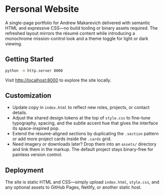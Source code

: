 # Personal Website

A single-page portfolio for Andrew Makarevich delivered with semantic HTML and expressive CSS—no build tooling or
binary assets required. The refreshed layout mirrors the résumé content while introducing a monochrome mission-control
look and a theme toggle for light or dark viewing.

## Getting Started

```bash
python -m http.server 8000
```

Visit [http://localhost:8000](http://localhost:8000) to explore the site locally.

## Customization

- Update copy in `index.html` to reflect new roles, projects, or contact details.
- Adjust the shared design tokens at the top of `style.css` to fine-tune typography, spacing, and the subtle accent hue
  that gives the interface its space-inspired pop.
- Extend the résumé-aligned sections by duplicating the `.section` pattern or add more project cards inside the `.cards`
  grid.
- Need imagery or downloads later? Drop them into an `assets/` directory and link them in the markup. The default
  project stays binary-free for painless version control.

## Deployment

The site is static HTML and CSS—simply upload `index.html`, `style.css`, and any optional assets to GitHub Pages, Netlify,
or another static host.
